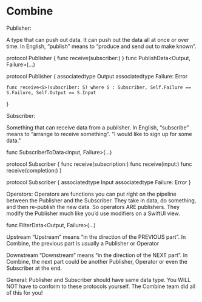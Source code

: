 # Combine

Publisher:

A type that can push out data. It can push out the data all at once or over time. 
In English, “publish” means to “produce and send out to make known”.

protocol Publisher {
    func receive(subscriber:)
}
func PublishData<Output, Failure>(...)

protocol Publisher {
    associatedtype Output
    associatedtype Failure: Error
    
    func receive<S>(subscriber: S) where S : Subscriber, Self.Failure == S.Failure, Self.Output == S.Input
}

Subscriber:

Something that can receive data from a publisher. In English, “subscribe” means to “arrange to receive something”.
"I would like to sign up for some data."

func SubscriberToData<Input, Failure>(...)

protocol Subscriber {
    func receive(subscription:)
    func receive(input:)
    func receive(completion:)
}

protocol Subscriber {
    associatedtype Input
    associatedtype Failure: Error
}

Operators:
Operators are functions you can put right on the pipeline between the Publisher and the Subscriber.
They take in data, do something, and then re-publish the new data. So operators ARE publishers.
They modify the Publisher much like you’d use modifiers on a SwiftUI view.

func FilterData<Output, Failure>(...)

Upstream
“Upstream” means “in the direction of the PREVIOUS part”.
In Combine, the previous part is usually a Publisher or Operator

Downstream
“Downstream” means “in the direction of the NEXT part”.
In Combine, the next part could be another Publisher, Operator or even the Subscriber at the end.


General: Publisher and Subscriber should have same data type. You WILL NOT have to conform to these protocols yourself. The Combine team did all of this for you!
